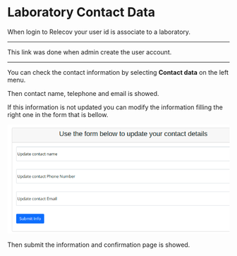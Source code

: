# Laboratory Contact Data

When login to Relecov your user id is associate to a laboratory. 

---
This link was done when admin create the user account.

---

You can check the contact information by selecting **Contact data** on the left menu.

Then contact name, telephone and email is showed.

If this information is not updated you can modify the information filling the
right one in the form that is bellow.

![form_update_contact_lab](img/form_update_contact_lab_info.png)

Then submit the information and confirmation page is showed.